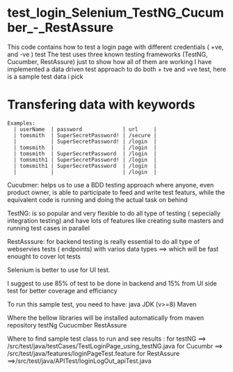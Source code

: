 # test_login_Selenium_TestNG_Cucumber_-_RestAssure 

This code contains how to test a login page with different credentials ( +ve, and -ve ) test
The test uses three known testing frameworks (TestNG, Cucumber, RestAssure) just to show how all of them are working 
I have implemented a data driven test approach to do both + tve and =ve test, here is a sample test data i pick 

 # Transfering data with keywords 
    Examples: 
      | userName  | password             | url     |
      | tomsmith  | SuperSecretPassword! | /secure |
      |           | SuperSecretPassword! | /login  |
      | tomsmith  |                      | /login  |
      | tomsmith  | SuperSecretPassword  | /login  |
      | tomsmith1 | SuperSecretPassword! | /login  |
      | tomsmith1 | SuperSecretPassword  | /login  |
      |           |                      | /login  |
      
      
 Cucubmer:
 helps us to use a BDD testing approach where anyone, even product owner, is able to participate to feed and write test featurs, while the equivalent code is running and doing the actual task on behind 
 
 TestNG:
 is so popular and very flexible to do all type of testing ( sepecially integration testing) and have lots of features like creating suite masters and running test cases in parallel 
 
 RestAsssure:
 for backend testing is really essential to do all type of webservies tests ( endpoints) with varios data types ==> which will be fast enought to cover lot tests 
 
 Selenium is better to use for UI test. 
 
 I suggest to use 85% of test to be done in backend and 15% from UI side test for better coverage and efficiancy
 
 To run this sample test, you need to have:
 java JDK (v>=8)
 Maven 
 
 Where the bellow libraries will be installed automatically from maven repository 
 testNg
 Cucucmber
 RestAssure
 
 
 Where to find sample test class to run and see results :
 for testNG ==> /src/test/java/testCases/TestLoginPage_using_testNG.java
 for Cucumbr ==> /src/test/java/features/loginPageTest.feature
 for RestAssure ==>/src/test/java/APITest/loginLogOut_apiTest.java
 

